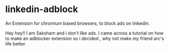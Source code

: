 # linkedin-adblock
An Extension for chromium based browsers, to block ads on linkedin.

Hey hey!!
I am Saksham and i don't like ads. I came across a tutorial on how to make an adblocker extension so i decided , why not make my friend arc's life better.
